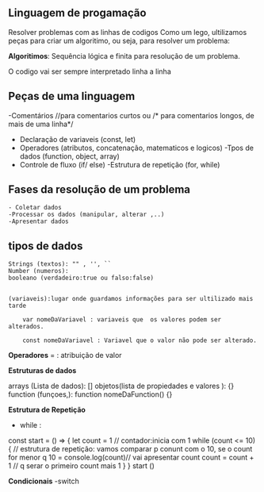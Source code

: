 ## Linguagem de progamação 
Resolver problemas com as linhas de codigos 
Como um lego, ultilizamos peças para criar um algoritimo, ou seja, para resolver um problema:

 **Algoritimos**: Sequência lógica e finita para resolução de um problema.

O codigo vai ser sempre interpretado linha a linha

## Peças de uma  linguagem


-Comentários //para comentarios curtos ou /* para comentarios longos, de mais de uma linha*/
- Declaração de variaveis (const, let) 
- Operadores (atributos, concatenação, matematicos e logicos)
-Tpos de dados (function, object, array)
- Controle de fluxo (if/ else)
-Estrutura de repetição (for, while)

## Fases da resolução de um problema
    - Coletar dados
    -Processar os dados (manipular, alterar ,..)
    -Apresentar dados

## tipos de dados
    Strings (textos): "" , '', ``
    Number (numeros): 
    booleano (verdadeiro:true ou falso:false)


    (variaveis):lugar onde guardamos informações para ser ultilizado mais tarde
    
        var nomeDaVariavel : variaveis que  os valores podem ser alterados.

        const nomeDaVariavel : Variavel que o valor não pode ser alterado.




**Operadores**
= : atribuição de valor

**Estruturas de dados**

arrays (Lista de dados): []
objetos(lista de propiedades e valores ): {}
function (funçoes,): function nomeDaFunction() {}

**Estrutura de Repetição**
- while :

const start = () => {
    let count = 1 // contador:inicia com 1
    while (count <= 10) { // estrutura de repetição: vamos comparar p conunt com o 10,  se o count for menor q 10 =
        console.log(count)// vai apresentar count
        count = count + 1  // q serar o primeiro count mais 1
    }
}
start () 

**Condicionais**
-switch
